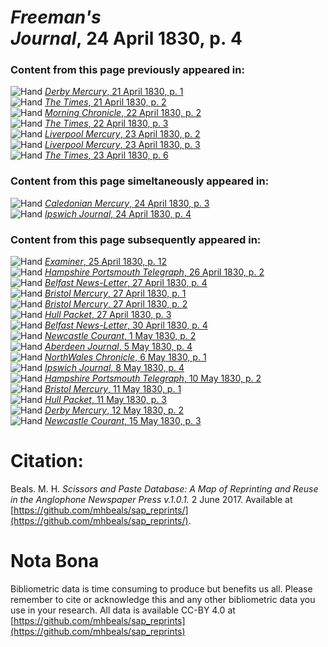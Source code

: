 # *Freeman's Journal*, 24 April 1830, p. 4  
  
### Content from this page previously appeared in:  
![Hand](http://scissorsandpaste.net/wp-content/uploads/2017/06/smallhandpointer.png) [*Derby Mercury*, 21 April 1830, p. 1](https://mhbeals.github.io/sap_html/Derby-Mercury/Derby-Mercury-21-April-1830-p-1)  
![Hand](http://scissorsandpaste.net/wp-content/uploads/2017/06/smallhandpointer.png) [*The Times*, 21 April 1830, p. 2](https://mhbeals.github.io/sap_html/The-Times/The-Times-21-April-1830-p-2)  
![Hand](http://scissorsandpaste.net/wp-content/uploads/2017/06/smallhandpointer.png) [*Morning Chronicle*, 22 April 1830, p. 2](https://mhbeals.github.io/sap_html/Morning-Chronicle/Morning-Chronicle-22-April-1830-p-2)  
![Hand](http://scissorsandpaste.net/wp-content/uploads/2017/06/smallhandpointer.png) [*The Times*, 22 April 1830, p. 3](https://mhbeals.github.io/sap_html/The-Times/The-Times-22-April-1830-p-3)  
![Hand](http://scissorsandpaste.net/wp-content/uploads/2017/06/smallhandpointer.png) [*Liverpool Mercury*, 23 April 1830, p. 2](https://mhbeals.github.io/sap_html/Liverpool-Mercury/Liverpool-Mercury-23-April-1830-p-2)  
![Hand](http://scissorsandpaste.net/wp-content/uploads/2017/06/smallhandpointer.png) [*Liverpool Mercury*, 23 April 1830, p. 3](https://mhbeals.github.io/sap_html/Liverpool-Mercury/Liverpool-Mercury-23-April-1830-p-3)  
![Hand](http://scissorsandpaste.net/wp-content/uploads/2017/06/smallhandpointer.png) [*The Times*, 23 April 1830, p. 6](https://mhbeals.github.io/sap_html/The-Times/The-Times-23-April-1830-p-6)  
  
### Content from this page simeltaneously appeared in:  
![Hand](http://scissorsandpaste.net/wp-content/uploads/2017/06/smallhandpointer.png) [*Caledonian Mercury*, 24 April 1830, p. 3](https://mhbeals.github.io/sap_html/Caledonian-Mercury/Caledonian-Mercury-24-April-1830-p-3)  
![Hand](http://scissorsandpaste.net/wp-content/uploads/2017/06/smallhandpointer.png) [*Ipswich Journal*, 24 April 1830, p. 4](https://mhbeals.github.io/sap_html/Ipswich-Journal/Ipswich-Journal-24-April-1830-p-4)  
  
### Content from this page subsequently appeared in:  
![Hand](http://scissorsandpaste.net/wp-content/uploads/2017/06/smallhandpointer.png) [*Examiner*, 25 April 1830, p. 12](https://mhbeals.github.io/sap_html/Examiner/Examiner-25-April-1830-p-12)  
![Hand](http://scissorsandpaste.net/wp-content/uploads/2017/06/smallhandpointer.png) [*Hampshire Portsmouth Telegraph*, 26 April 1830, p. 2](https://mhbeals.github.io/sap_html/Hampshire-Portsmouth-Telegraph/Hampshire-Portsmouth-Telegraph-26-April-1830-p-2)  
![Hand](http://scissorsandpaste.net/wp-content/uploads/2017/06/smallhandpointer.png) [*Belfast News-Letter*, 27 April 1830, p. 4](https://mhbeals.github.io/sap_html/Belfast-News-Letter/Belfast-News-Letter-27-April-1830-p-4)  
![Hand](http://scissorsandpaste.net/wp-content/uploads/2017/06/smallhandpointer.png) [*Bristol Mercury*, 27 April 1830, p. 1](https://mhbeals.github.io/sap_html/Bristol-Mercury/Bristol-Mercury-27-April-1830-p-1)  
![Hand](http://scissorsandpaste.net/wp-content/uploads/2017/06/smallhandpointer.png) [*Bristol Mercury*, 27 April 1830, p. 2](https://mhbeals.github.io/sap_html/Bristol-Mercury/Bristol-Mercury-27-April-1830-p-2)  
![Hand](http://scissorsandpaste.net/wp-content/uploads/2017/06/smallhandpointer.png) [*Hull Packet*, 27 April 1830, p. 3](https://mhbeals.github.io/sap_html/Hull-Packet/Hull-Packet-27-April-1830-p-3)  
![Hand](http://scissorsandpaste.net/wp-content/uploads/2017/06/smallhandpointer.png) [*Belfast News-Letter*, 30 April 1830, p. 4](https://mhbeals.github.io/sap_html/Belfast-News-Letter/Belfast-News-Letter-30-April-1830-p-4)  
![Hand](http://scissorsandpaste.net/wp-content/uploads/2017/06/smallhandpointer.png) [*Newcastle Courant*, 1 May 1830, p. 2](https://mhbeals.github.io/sap_html/Newcastle-Courant/Newcastle-Courant-1-May-1830-p-2)  
![Hand](http://scissorsandpaste.net/wp-content/uploads/2017/06/smallhandpointer.png) [*Aberdeen Journal*, 5 May 1830, p. 4](https://mhbeals.github.io/sap_html/Aberdeen-Journal/Aberdeen-Journal-5-May-1830-p-4)  
![Hand](http://scissorsandpaste.net/wp-content/uploads/2017/06/smallhandpointer.png) [*NorthWales Chronicle*, 6 May 1830, p. 1](https://mhbeals.github.io/sap_html/NorthWales-Chronicle/NorthWales-Chronicle-6-May-1830-p-1)  
![Hand](http://scissorsandpaste.net/wp-content/uploads/2017/06/smallhandpointer.png) [*Ipswich Journal*, 8 May 1830, p. 4](https://mhbeals.github.io/sap_html/Ipswich-Journal/Ipswich-Journal-8-May-1830-p-4)  
![Hand](http://scissorsandpaste.net/wp-content/uploads/2017/06/smallhandpointer.png) [*Hampshire Portsmouth Telegraph*, 10 May 1830, p. 2](https://mhbeals.github.io/sap_html/Hampshire-Portsmouth-Telegraph/Hampshire-Portsmouth-Telegraph-10-May-1830-p-2)  
![Hand](http://scissorsandpaste.net/wp-content/uploads/2017/06/smallhandpointer.png) [*Bristol Mercury*, 11 May 1830, p. 1](https://mhbeals.github.io/sap_html/Bristol-Mercury/Bristol-Mercury-11-May-1830-p-1)  
![Hand](http://scissorsandpaste.net/wp-content/uploads/2017/06/smallhandpointer.png) [*Hull Packet*, 11 May 1830, p. 3](https://mhbeals.github.io/sap_html/Hull-Packet/Hull-Packet-11-May-1830-p-3)  
![Hand](http://scissorsandpaste.net/wp-content/uploads/2017/06/smallhandpointer.png) [*Derby Mercury*, 12 May 1830, p. 2](https://mhbeals.github.io/sap_html/Derby-Mercury/Derby-Mercury-12-May-1830-p-2)  
![Hand](http://scissorsandpaste.net/wp-content/uploads/2017/06/smallhandpointer.png) [*Newcastle Courant*, 15 May 1830, p. 3](https://mhbeals.github.io/sap_html/Newcastle-Courant/Newcastle-Courant-15-May-1830-p-3)  


# Citation: 

Beals. M. H. *Scissors and Paste Database: A Map of Reprinting and Reuse in the Anglophone Newspaper Press v.1.0.1.* 2 June 2017. Available at [https://github.com/mhbeals/sap_reprints/](https://github.com/mhbeals/sap_reprints/). 

# Nota Bona

Bibliometric data is time consuming to produce but benefits us all. Please remember to cite or acknowledge this and any other bibliometric data you use in your research. All data is available CC-BY 4.0 at [https://github.com/mhbeals/sap_reprints](https://github.com/mhbeals/sap_reprints)